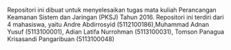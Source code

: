Repositori ini dibuat untuk menyelesaikan tugas mata kuliah Perancangan Keamanan Sistem dan Jaringan (PKSJ) Tahun 2016.
Repositori ini terdiri dari 4 mahasiswa, yaitu Andre Abdirrosyid (5112100186),Muhammad Adnan Yusuf (5113100001), Adian Latifa Nurrohman (5113100031), Tomson Panagua Krisasandi Pangaribuan (5113100048)
